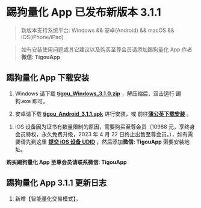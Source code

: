 # 踢狗量化 App 已发布新版本 3.1.1

> 新版本支持系统平台: Windows && 安卓(Android) && macOS && iOS(iPhone/iPad)

> 如有安装使用问题或其它建议以及购买至尊会员请添加踢狗量化 App 作者**微信: TigouApp**

## 踢狗量化 App 下载安装

1. Windows 请下载 [**tigou_Windows_3.1.0.zip**](https://gitee.com/TiGou/tigou_quant/releases/download/3.1.0/tigou_Windows_3.1.0.zip) ，解压缩后，双击运行 踢狗.exe 即可。

1. 安卓请下载 [**tigou_Android_3.1.1.apk**](https://gitee.com/TiGou/tigou_quant/releases/download/3.1.1/tigou_Android_3.1.1.apk) 进行安装，或 前往[**蒲公英下载安装**](https://gitee.com/link?target=https%3A%2F%2Fwww.pgyer.com%2Ftigou_android) 。

<!-- 1. macOS 请下载 [**tigou_macOS_3.1.1.zip**](https://gitee.com/TiGou/tigou_quant/releases/download/3.1.1/tigou_macOS_3.1.1.zip) ，解压缩后，将 踢狗.app 拷贝到 应用程序(Applications) 文件夹即可 -->

1. iOS 设备因为证书有数量限制的原因，需要购买至尊会员（10988 元，享终身会员特权，永久免费升级，2023 年 4 月 22 日终止出售至尊会员。），如有需要请先到这里 [**提交 iOS 设备 UDID**](https://gitee.com/link?target=https%3A%2F%2Fwww.pgyer.com%2Ftools%2Fudid%3Fsl%3Dn7DO) ，然后添加**微信: TigouApp** 索要安装地址。

**购买踢狗量化 App 至尊会员请联系微信: TigouApp**

## 踢狗量化 App 3.1.1 更新日志

1. 新增【智能量化交易模式】。
